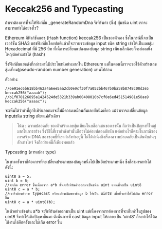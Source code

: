 # Keccak256 and Typecasting

ถ้าเราต้องการที่จะให้ฟังก์ชั่น _generateRandomDna รีเทิร์นค่า (กึ่ง) สุ่มชนิด uint เราจะสามารถทำได้อย่างไร?

Ethereum มีฟังก์ชันแฮช (Hash function) keccak256 เป็นของตัวเอง ซึ่งในกรณีนี้จะเป็นเวอร์ชั่น SHA3 แฮชฟังก์ชั่นโดยปกติแล้วก็จะรวบรวมข้อมูล input ชนิด string เข้าให้เป็นเลขสุ่ม Hexadecimal ที่มี 256 บิท ทั้งนี้การเปลี่ยนแปลงของข้อมูล string เพียงเล็กน้อยก็จะส่งผลยิ่งใหญ่ต่อค่าแฮชได้ (hash)

ซึ่งฟังก์ชันแฮชดังที่กล่าวมานี้มีประโยชน์อย่างมากใน Ethereum แต่ในตอนนี้เราจะขอใช้ตัวสร้างเลขสุ่มเทียม(pseudo-random number generation) แทนไปก่อน

ตัวอย่าง:

```
//6e91ec6b618bb462a4a6ee5aa2cb0e9cf30f7a052bb467b0ba58b8748c00d2e5
keccak256("aaaab");
//b1f078126895a1424524de5321b339ab00408010b7cf0e6ed451514981e58aa9
keccak256("aaaac");
```

จะเห็นได้ว่าค่าที่ถูกรีเทิร์นออกมาจะไม่มีความเหมือนกันเลยสักนิดเดียว แม้ว่าเราจะเปลี่ยนข้อมูล inputชนิด string เพียงแค่ตัวเดียว

> โน้ต : ความปลอดภัย ของตัวสร้างเลขสุ่มเทียมในบล็อกเชนของเรานั้น ถือว่าเป็นปัญหาที่ใหญ่มากในการสร้าง ซึ่งวิธีนี้ที่เรากำลังทำนั้นถือว่าไม่ค่อยปลอดภัยนัก แต่อย่างไรก็ตามในกรณีของการสร้าง DNA ของซอมบี้ที่เรากำลังทำอยู่นี้ ไม่ได้คำนึงถึงเรื่องความปลอดภัยเป็นอันดับต้นๆ สักเท่าไหร่ จึงถือว่าแค่นี้ก็เพียงพอแล้ว

Typcasting (การแปลง type)

ในบางครั้งเราก็ต้องการที่จะเปลี่ยนประเภทของข้อมูลหนึ่งไปเป็นอีกประเภทหนึ่ง ซึ่งก็สามารถทำได้ดังนี้:

```
uint8 a = 5;
uint b = 6;
//จะเกิด error ขึ้นเนื่องจาก a*b นั้นจะรีเทิร์นค่าออกมาเป็นชนิด uint แทนที่จะเป็น uint8
uint8 c = a * b; 
//เราจึงต้องทำการ typecast หรือแปลงชนิดของข้อมูล b ให้เป็น uint8 เพื่อที่จะทำให้ไม่เกิด error ขึ้น
uint8 c = a * uint8(b);
```

ในตัวอย่างข้างต้น a*b จะรีเทิร์นค่าออกมาเป็น uint แต่เนื่องจากเราต้องการที่จะเก็บค่าในรูปของ uint8 จึงทำให้เกิดปัญหาขึ้นมา ดังนั้นการที่ cast ข้อมูล input ให้กลายเป็น ‘uint8’ ก็จะทำให้โค้ดใช้งานได้อีกครั้งและไม่เกิด error ขึ้น
